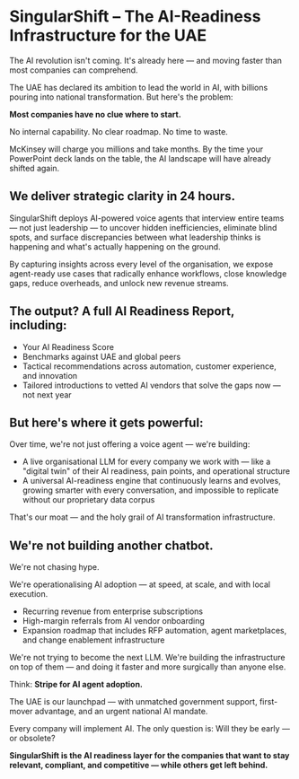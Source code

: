 # SingularShift – The AI-Readiness Infrastructure for the UAE

The AI revolution isn't coming. It's already here — and moving faster than most companies can comprehend.

The UAE has declared its ambition to lead the world in AI, with billions pouring into national transformation. But here's the problem:

**Most companies have no clue where to start.**

No internal capability. No clear roadmap. No time to waste.

McKinsey will charge you millions and take months. By the time your PowerPoint deck lands on the table, the AI landscape will have already shifted again.

## We deliver strategic clarity in 24 hours.

SingularShift deploys AI-powered voice agents that interview entire teams — not just leadership — to uncover hidden inefficiencies, eliminate blind spots, and surface discrepancies between what leadership thinks is happening and what's actually happening on the ground.

By capturing insights across every level of the organisation, we expose agent-ready use cases that radically enhance workflows, close knowledge gaps, reduce overheads, and unlock new revenue streams.

## The output? A full AI Readiness Report, including:

- Your AI Readiness Score
- Benchmarks against UAE and global peers
- Tactical recommendations across automation, customer experience, and innovation
- Tailored introductions to vetted AI vendors that solve the gaps now — not next year

## But here's where it gets powerful:

Over time, we're not just offering a voice agent — we're building:

- A live organisational LLM for every company we work with — like a "digital twin" of their AI readiness, pain points, and operational structure
- A universal AI-readiness engine that continuously learns and evolves, growing smarter with every conversation, and impossible to replicate without our proprietary data corpus

That's our moat — and the holy grail of AI transformation infrastructure.

## We're not building another chatbot.

We're not chasing hype.

We're operationalising AI adoption — at speed, at scale, and with local execution.

- Recurring revenue from enterprise subscriptions
- High-margin referrals from AI vendor onboarding
- Expansion roadmap that includes RFP automation, agent marketplaces, and change enablement infrastructure

We're not trying to become the next LLM. We're building the infrastructure on top of them — and doing it faster and more surgically than anyone else.

Think: **Stripe for AI agent adoption.**

The UAE is our launchpad — with unmatched government support, first-mover advantage, and an urgent national AI mandate.

Every company will implement AI. The only question is: Will they be early — or obsolete?

**SingularShift is the AI readiness layer for the companies that want to stay relevant, compliant, and competitive — while others get left behind.** 